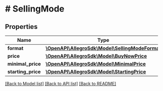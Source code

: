 # # SellingMode

## Properties

Name | Type | Description | Notes
------------ | ------------- | ------------- | -------------
**format** | [**\OpenAPI\AllegroSdk\Model\SellingModeFormat**](SellingModeFormat.md) |  | [optional]
**price** | [**\OpenAPI\AllegroSdk\Model\BuyNowPrice**](BuyNowPrice.md) |  | [optional]
**minimal_price** | [**\OpenAPI\AllegroSdk\Model\MinimalPrice**](MinimalPrice.md) |  | [optional]
**starting_price** | [**\OpenAPI\AllegroSdk\Model\StartingPrice**](StartingPrice.md) |  | [optional]

[[Back to Model list]](../../README.md#models) [[Back to API list]](../../README.md#endpoints) [[Back to README]](../../README.md)
